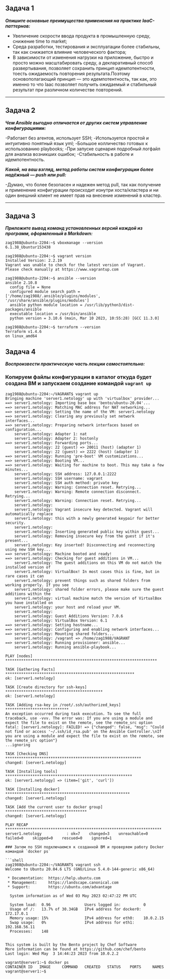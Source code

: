## Задача 1
***Опишите основные преимущества применения на практике IaaC-паттернов:***

- Увеличение скорости ввода продукта в промышленную среду, снижение time to market;
- Среда разработки, тестирования и эксплуатации более стабильны, так как снижается влияние человеческого фактора;
- В зависимости от изменения нагрузки на приложение, быстро и просто можно масштабировать среду, а декларативный способ развертывания, позволяет сохранить принцип 
идемпотентности, тоесть ожидаемость повторения результата.Поэтому основополагающий принцип — это идемпотентность, так как, это именно то что Iaac 
позволяет получить ожидаемый и стабильный  результат при различном количестве повторений.
___

## Задача 2
***Чем Ansible выгодно отличается от других систем управление конфигурациями:***

-Работает без агентов, использует SSH;
-Используется простой и интуитивно понятный язык yml;
-Большое колличество готовых к использованию playbooks;
-При запуске сценария  подробный логфайл для анализа возникших ошибок;
-Стабильность в работе и идемпотентность.

***Какой, на ваш взгляд, метод работы систем конфигурации более надёжный — push или pull:***

-Думаю, что более безопасен и надежен метод pull, так как получение и применение конфигурации происходит изнутри хоста/кластера 
и ни один внешний клиент не имеет прав на внесение изменений в кластер.
___

## Задача 3
***Приложите вывод команд установленных версий каждой из программ, оформленный в Markdown:***

```shell
zag1988@ubuntu-2204:~$ vboxmanage --version
6.1.38_Ubuntur153438
```

```shell
zag1988@ubuntu-2204:~$ vagrant version 
Installed Version: 2.2.19
Vagrant was unable to check for the latest version of Vagrant.
Please check manually at https://www.vagrantup.com
```

```shell
zag1988@ubuntu-2204:~$ ansible --version
ansible 2.10.8
  config file = None
  configured module search path = ['/home/zag1988/.ansible/plugins/modules', '/usr/share/ansible/plugins/modules']
  ansible python module location = /usr/lib/python3/dist-packages/ansible
  executable location = /usr/bin/ansible
  python version = 3.10.6 (main, Mar 10 2023, 10:55:28) [GCC 11.3.0]
```

```shell
zag1988@ubuntu-2204:~$ terraform --version
Terraform v1.4.6
on linux_amd64
```

## Задача 4
***Воспроизвести практическую часть лекции самостоятельно:***

### Копируем файлы конфигурации в каталог откуда будет создана ВМ и запускаем создание командой `vagrant up`

```shell
zag1988@ubuntu-2204:~/VAGRANT$ vagrant up
Bringing machine 'server1.netology' up with 'virtualbox' provider...
==> server1.netology: Importing base box 'bento/ubuntu-20.04'...
==> server1.netology: Matching MAC address for NAT networking...
==> server1.netology: Setting the name of the VM: server1.netology
==> server1.netology: Clearing any previously set network interfaces...
==> server1.netology: Preparing network interfaces based on configuration...
    server1.netology: Adapter 1: nat
    server1.netology: Adapter 2: hostonly
==> server1.netology: Forwarding ports...
    server1.netology: 22 (guest) => 20011 (host) (adapter 1)
    server1.netology: 22 (guest) => 2222 (host) (adapter 1)
==> server1.netology: Running 'pre-boot' VM customizations...
==> server1.netology: Booting VM...
==> server1.netology: Waiting for machine to boot. This may take a few minutes...
    server1.netology: SSH address: 127.0.0.1:2222
    server1.netology: SSH username: vagrant
    server1.netology: SSH auth method: private key
    server1.netology: Warning: Connection reset. Retrying...
    server1.netology: Warning: Remote connection disconnect. Retrying...
    server1.netology: Warning: Connection reset. Retrying...
    server1.netology: 
    server1.netology: Vagrant insecure key detected. Vagrant will automatically replace
    server1.netology: this with a newly generated keypair for better security.
    server1.netology: 
    server1.netology: Inserting generated public key within guest...
    server1.netology: Removing insecure key from the guest if it's present...
    server1.netology: Key inserted! Disconnecting and reconnecting using new SSH key...
==> server1.netology: Machine booted and ready!
==> server1.netology: Checking for guest additions in VM...
    server1.netology: The guest additions on this VM do not match the installed version of
    server1.netology: VirtualBox! In most cases this is fine, but in rare cases it can
    server1.netology: prevent things such as shared folders from working properly. If you see
    server1.netology: shared folder errors, please make sure the guest additions within the
    server1.netology: virtual machine match the version of VirtualBox you have installed on
    server1.netology: your host and reload your VM.
    server1.netology: 
    server1.netology: Guest Additions Version: 7.0.6
    server1.netology: VirtualBox Version: 6.1
==> server1.netology: Setting hostname...
==> server1.netology: Configuring and enabling network interfaces...
==> server1.netology: Mounting shared folders...
    server1.netology: /vagrant => /home/zag1988/VAGRANT
==> server1.netology: Running provisioner: ansible...
    server1.netology: Running ansible-playbook...

PLAY [nodes] *******************************************************************

TASK [Gathering Facts] *********************************************************
ok: [server1.netology]

TASK [Create directory for ssh-keys] *******************************************
ok: [server1.netology]

TASK [Adding rsa-key in /root/.ssh/authorized_keys] ****************************
An exception occurred during task execution. To see the full traceback, use -vvv. The error was: If you are using a module and expect the file to exist on the remote, see the remote_src option
fatal: [server1.netology]: FAILED! => {"changed": false, "msg": "Could not find or access '~/.ssh/id_rsa.pub' on the Ansible Controller.\nIf you are using a module and expect the file to exist on the remote, see the remote_src option"}
...ignoring

TASK [Checking DNS] ************************************************************
changed: [server1.netology]

TASK [Installing tools] ********************************************************
ok: [server1.netology] => (item=['git', 'curl'])

TASK [Installing docker] *******************************************************
changed: [server1.netology]

TASK [Add the current user to docker group] ************************************
changed: [server1.netology]

PLAY RECAP *********************************************************************
server1.netology           : ok=7    changed=3    unreachable=0    failed=0    skipped=0    rescued=0    ignored=1  

### Затем по SSH подключаемся к созданной ВМ и проверяем работу Docker командой `docker ps`

```shell
zag1988@ubuntu-2204:~/VAGRANT$ vagrant ssh
Welcome to Ubuntu 20.04.6 LTS (GNU/Linux 5.4.0-144-generic x86_64)

 * Documentation:  https://help.ubuntu.com
 * Management:     https://landscape.canonical.com
 * Support:        https://ubuntu.com/advantage

  System information as of Wed 03 May 2023 02:47:22 PM UTC

  System load:  0.96               Users logged in:          0
  Usage of /:   13.7% of 30.34GB   IPv4 address for docker0: 172.17.0.1
  Memory usage: 15%                IPv4 address for eth0:    10.0.2.15
  Swap usage:   0%                 IPv4 address for eth1:    192.168.56.11
  Processes:    148


This system is built by the Bento project by Chef Software
More information can be found at https://github.com/chef/bento
Last login: Wed May  3 14:44:23 2023 from 10.0.2.2
```
```shell
vagrant@server1:~$ docker ps
CONTAINER ID   IMAGE     COMMAND   CREATED   STATUS    PORTS     NAMES
vagrant@server1:~$ 
